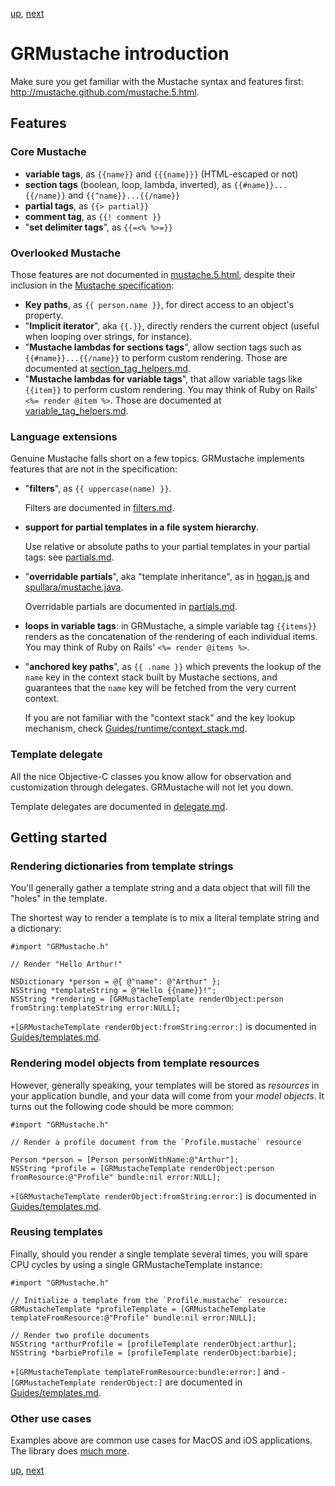 [up](../../../../GRMustache), [next](templates.md)

GRMustache introduction
=======================

Make sure you get familiar with the Mustache syntax and features first: http://mustache.github.com/mustache.5.html.

Features
--------

### Core Mustache

- **variable tags**, as `{{name}}` and `{{{name}}}` (HTML-escaped or not)
- **section tags** (boolean, loop, lambda, inverted), as `{{#name}}...{{/name}}` and `{{^name}}...{{/name}}`
- **partial tags**, as `{{> partial}}`
- **comment tag**, as `{{! comment }}`
- "**set delimiter tags**", as `{{=<% %>=}}`

### Overlooked Mustache

Those features are not documented in [mustache.5.html](http://mustache.github.com/mustache.5.html), despite their inclusion in the [Mustache specification](https://github.com/mustache/spec):

- **Key paths**, as `{{ person.name }}`, for direct access to an object's property.
- "**Implicit iterator**", aka `{{.}}`, directly renders the current object (useful when looping over strings, for instance).
- "**Mustache lambdas for sections tags**", allow section tags such as `{{#name}}...{{/name}}` to perform custom rendering. Those are documented at [section_tag_helpers.md](section_tag_helpers.md).
- "**Mustache lambdas for variable tags**", that allow variable tags like `{{item}}` to perform custom rendering. You may think of Ruby on Rails' `<%= render @item %>`. Those are documented at [variable_tag_helpers.md](variable_tag_helpers.md).

### Language extensions

Genuine Mustache falls short on a few topics. GRMustache implements features that are not in the specification:

- "**filters**", as `{{ uppercase(name) }}`.
    
    Filters are documented in [filters.md](filters.md).

- **support for partial templates in a file system hierarchy**.
    
    Use relative or absolute paths to your partial templates in your partial tags: see [partials.md](partials.md).

- "**overridable partials**", aka "template inheritance", as in [hogan.js](http://twitter.github.com/hogan.js/) and [spullara/mustache.java](https://github.com/spullara/mustache.java).
    
    Overridable partials are documented in [partials.md](partials.md).

- **loops in variable tags**: in GRMustache, a simple variable tag `{{items}}` renders as the concatenation of the rendering of each individual items. You may think of Ruby on Rails' `<%= render @items %>`.

- "**anchored key paths**", as `{{ .name }}` which prevents the lookup of the `name` key in the context stack built by Mustache sections, and guarantees that the `name` key will be fetched from the very current context.
    
    If you are not familiar with the "context stack" and the key lookup mechanism, check [Guides/runtime/context_stack.md](runtime/context_stack.md).
    

### Template delegate

All the nice Objective-C classes you know allow for observation and customization through delegates. GRMustache will not let you down.

Template delegates are documented in [delegate.md](delegate.md).


Getting started
---------------

### Rendering dictionaries from template strings

You'll generally gather a template string and a data object that will fill the "holes" in the template.

The shortest way to render a template is to mix a literal template string and a dictionary:

```objc
#import "GRMustache.h"

// Render "Hello Arthur!"

NSDictionary *person = @{ @"name": @"Arthur" };
NSString *templateString = @"Hello {{name}}!";
NSString *rendering = [GRMustacheTemplate renderObject:person fromString:templateString error:NULL];
```

`+[GRMustacheTemplate renderObject:fromString:error:]` is documented in [Guides/templates.md](templates.md).

### Rendering model objects from template resources

However, generally speaking, your templates will be stored as *resources* in your application bundle, and your data will come from your *model objects*. It turns out the following code should be more common:

```objc
#import "GRMustache.h"

// Render a profile document from the `Profile.mustache` resource

Person *person = [Person personWithName:@"Arthur"];
NSString *profile = [GRMustacheTemplate renderObject:person fromResource:@"Profile" bundle:nil error:NULL];
```

`+[GRMustacheTemplate renderObject:fromString:error:]` is documented in [Guides/templates.md](templates.md).

### Reusing templates

Finally, should you render a single template several times, you will spare CPU cycles by using a single GRMustacheTemplate instance:

```objc
#import "GRMustache.h"

// Initialize a template from the `Profile.mustache` resource:
GRMustacheTemplate *profileTemplate = [GRMustacheTemplate templateFromResource:@"Profile" bundle:nil error:NULL];

// Render two profile documents
NSString *arthurProfile = [profileTemplate renderObject:arthur];
NSString *barbieProfile = [profileTemplate renderObject:barbie];
```

`+[GRMustacheTemplate templateFromResource:bundle:error:]` and `-[GRMustacheTemplate renderObject:]` are documented in [Guides/templates.md](templates.md).

### Other use cases

Examples above are common use cases for MacOS and iOS applications. The library does [much more](../../../../GRMustache#documentation).

[up](../../../../GRMustache), [next](templates.md)
